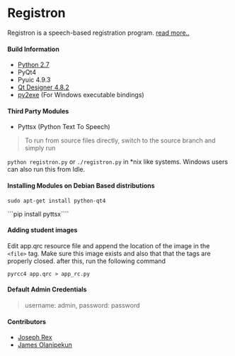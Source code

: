 Registron
=========

Registron is a speech-based registration program. [read more..][5]

#### Build Information
- [Python 2.7][1]
- PyQt4
- Pyuic 4.9.3
- [Qt Designer 4.8.2][2]
- [py2exe][3] (For Windows executable bindings)

#### Third Party Modules
- Pyttsx (Python Text To Speech)

> To run from source files directly, switch to the source branch and simply run

```python registron.py``` or ```./registron.py``` in *nix like systems. Windows users can also run this from Idle.

#### Installing Modules on Debian Based distributions
```sudo apt-get install python-qt4```

```pip install pyttsx````

#### Adding student images
Edit app.qrc resource file and append the location of the image in the ```<file>``` tag. Make sure this image exists and also that that the tags are properly closed. after this, run the following command

```pyrcc4 app.qrc > app_rc.py```

#### Default Admin Credentials
> username: admin, password: password

#### Contributors
- [Joseph Rex](http://josephrex.me)
- [James Olanipekun][4]

[1]:http://python.org
[2]:http://qt-project.org
[3]:http://www.py2exe.org/
[4]:https://www.google.ca/#q=james+olanipekun
[5]:https://bl4ckdu5t.github.io/registron